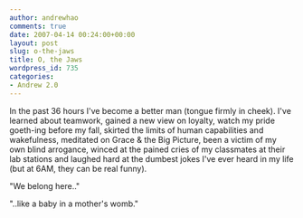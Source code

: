 ```yaml
---
author: andrewhao
comments: true
date: 2007-04-14 00:24:00+00:00
layout: post
slug: o-the-jaws
title: O, the Jaws
wordpress_id: 735
categories:
- Andrew 2.0
---
```


In the past 36 hours I've become a better man (tongue firmly in cheek). I've learned about teamwork, gained a new view on loyalty, watch my pride goeth-ing before my fall, skirted the limits of human capabilities and wakefulness, meditated on Grace & the Big Picture, been a victim of my own blind arrogance, winced at the pained cries of my classmates at their lab stations and laughed hard at the dumbest jokes I've ever heard in my life (but at 6AM, they can be real funny).  
  
"We belong here.."  
  
"..like a baby in a mother's womb."  

